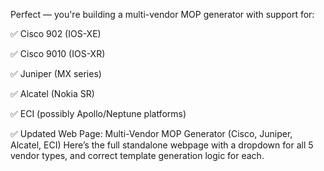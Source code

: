 Perfect — you're building a multi-vendor MOP generator with support for:

✅ Cisco 902 (IOS-XE)

✅ Cisco 9010 (IOS-XR)

✅ Juniper (MX series)

✅ Alcatel (Nokia SR)

✅ ECI (possibly Apollo/Neptune platforms)

✅ Updated Web Page: Multi-Vendor MOP Generator (Cisco, Juniper, Alcatel, ECI)
Here’s the full standalone webpage with a dropdown for all 5 vendor types, and correct template generation logic for each.

